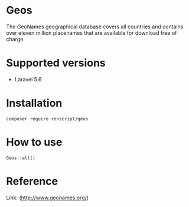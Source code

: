 # Geos
The GeoNames geographical database covers all countries and contains over eleven million placenames that are available for download free of charge.

# Supported versions
- Laravel 5.6

# Installation
`composer require ronscript/geos`

# How to use
`Geos::all()`

# Reference
Link: (http://www.geonames.org/)
